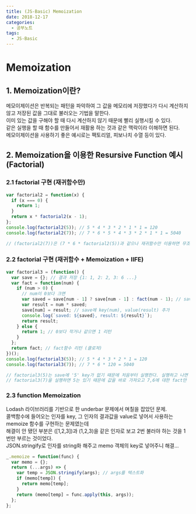 ```yaml
---
title: (JS-Basic) Memoization
date: 2018-12-17
categories:
  - 공부노트
tags:
  - JS-Basic
---
```


# Memoization

## 1. Memoization이란?

메모이제이션은 반복되는 패턴을 파악하여 그 값을 메모리에 저장했다가 다시 계산하지 않고 저장된 값을 그대로 불러오는 기법을 말한다.<br>
이미 있는 값을 구해야 할 때 다시 계산하지 않기 때문에 빨리 실행시킬 수 있다.<br>
같은 실행을 할 때 함수를 만들어서 재활용 하는 것과 같은 맥락이라 이해하면 된다.<br>
메모이제이션을 사용하기 좋은 예시로는 팩토리얼, 피보나치 수열 등이 있다.

## 2. Memoization을 이용한 Resursive Function 예시 (Factorial)

### 2.1 factorial 구현 (재귀함수만)

```javascript
var factorial2 = function(x) {
  if (x === 0) {
    return 1;
  }
  return x * factorial2(x - 1);
};
console.log(factorial2(5)); // 5 * 4 * 3 * 2 * 1 * 1 = 120
console.log(factorial2(7)); // 7 * 6 * 5 * 4 * 3 * 2 * 1 * 1 = 5040

// (factorial2(7))은 (7 * 6 * factorial2(5))과 같으나 재귀함수만 이용하면 무조건 처음부터 끝까지 계산을 한다. 필요없는 반복이 들어간다.
```

### 2.2 factorial 구현 (재귀함수 + Memoization + IIFE)

```javascript
var factorial3 = (function() {
  var save = {}; // 결과 저장 {1: 1, 2: 2, 3: 6 ...}
  var fact = function(num) {
    if (num > 0) {
      // num이 0보다 크면
      var saved = save[num - 1] ? save[num - 1] : fact(num - 1); // save에 있는 키면 그 값을 가져오고 없으면 fact 함수 실행
      var result = num * saved;
      save[num] = result; // save에 key(num), value(result) 추가
      console.log(`saved: ${saved}, result: ${result}`);
      return result;
    } else {
      return 1; // 0보다 작거나 같으면 1 리턴
    }
  };
  return fact; // fact함수 리턴 (클로져)
})();
console.log(factorial3(5)); // 5 * 4 * 3 * 2 * 1 = 120
console.log(factorial3(7)); // 7 * 6 * 120 = 5040

// factorial3(5)는 save에 '5' key가 없기 때문에 처음부터 실행한다. 실행하고 나면 save는 5,4,3,2,1 key와 값을 저장한다.
// factorial3(7)을 실행하면 5는 있기 때문에 값을 바로 가져오고 7,6에 대한 fact만 실행한다. factorial3(7) 실행이 끝나고 나면 save는 7,6 key와 value를 갖는다.
```

### 2.3 function Memoization

Lodash 라이브러리를 기반으로 한 underbar 문제에서 며칠을 잡았던 문제.<br>
콜백함수에 들어오는 인자를 key, 그 인자의 결과값을 value로 넣어서 사용하는 memoize 함수를 구현하는 문제였는데<br>
해결이 안 됐던 부분은 ([1,2,3])과 (1,2,3)을 같은 인자로 보고 2번 불러야 하는 것을 1번만 부르는 것이었다.<br>
JSON.stringify로 인자를 string화 해주고 memo 객체의 key로 넣어주니 해결...<br>

```javascript
_.memoize = function(func) {
  var memo = {};
  return (...args) => {
    var temp = JSON.stringify(args); // args를 텍스트화
    if (memo[temp]) {
      return memo[temp];
    }
    return (memo[temp] = func.apply(this, args));
  };
};
```

